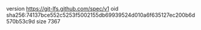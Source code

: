 version https://git-lfs.github.com/spec/v1
oid sha256:74137bce552c5253f5002155db69939524d010a6f635127ec200b6d570b53c9d
size 7367
